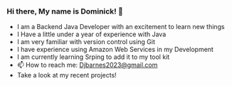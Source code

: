 ### Hi there, My name is Dominick! 👋
- I am a Backend Java Developer with an excitement to learn new things
- I Have a little under a year of experience with Java
- I am very familiar with version control using Git
- I have experience using Amazon Web Services in my Development
- I am currently learning Srping to add it to my tool kit
- 📫 How to reach me: Djbarnes2023@gmail.com
- Take a look at my recent projects!
<!--
**dombarnes19/dombarnes19** is a ✨ _special_ ✨ repository because its `README.md` (this file) appears on your GitHub profile.

Here are some ideas to get you started:

- 🔭 I’m currently working on ...
- 🌱 I’m currently learning ...
- 👯 I’m looking to collaborate on ...
- 🤔 I’m looking for help with ...
- 💬 Ask me about ...
 ...
- 😄 Pronouns: ...
- ⚡ Fun fact: ...
-->
